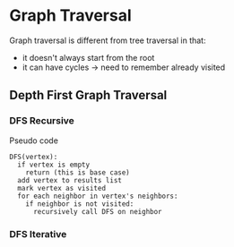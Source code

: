 # Graph Traversal

Graph traversal is different from tree traversal in that:

- it doesn't always start from the root
- it can have cycles -> need to remember already visited

## Depth First Graph Traversal

### DFS Recursive

Pseudo code

```text
DFS(vertex):
  if vertex is empty
    return (this is base case)
  add vertex to results list
  mark vertex as visited
  for each neighbor in vertex's neighbors:
    if neighbor is not visited:
      recursively call DFS on neighbor

```

### DFS Iterative
